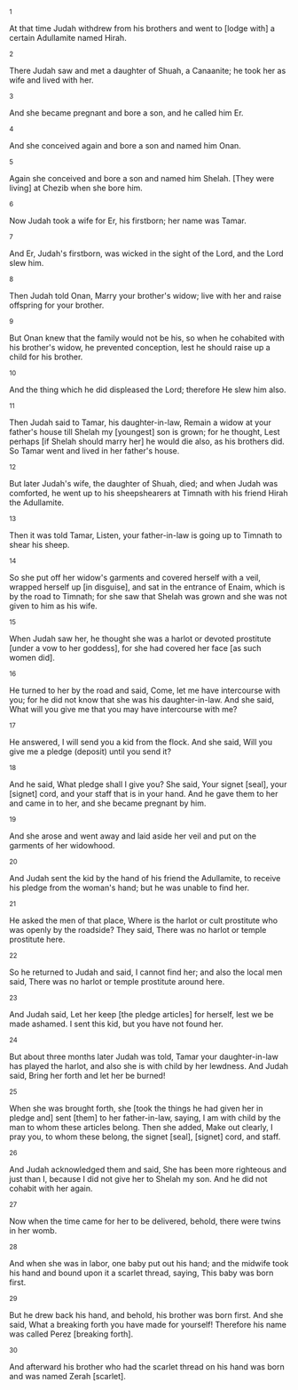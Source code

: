 <sup>1</sup> 

At that time Judah withdrew from his brothers and went to [lodge with] a certain Adullamite named Hirah. 

<sup>2</sup> 

There Judah saw and met a daughter of Shuah, a Canaanite; he took her as wife and lived with her. 

<sup>3</sup> 

And she became pregnant and bore a son, and he called him Er. 

<sup>4</sup> 

And she conceived again and bore a son and named him Onan. 

<sup>5</sup> 

Again she conceived and bore a son and named him Shelah. [They were living] at Chezib when she bore him. 

<sup>6</sup> 

Now Judah took a wife for Er, his firstborn; her name was Tamar. 

<sup>7</sup> 

And Er, Judah's firstborn, was wicked in the sight of the Lord, and the Lord slew him. 

<sup>8</sup> 

Then Judah told Onan, Marry your brother's widow; live with her and raise offspring for your brother. 

<sup>9</sup> 

But Onan knew that the family would not be his, so when he cohabited with his brother's widow, he prevented conception, lest he should raise up a child for his brother. 

<sup>10</sup> 

And the thing which he did displeased the Lord; therefore He slew him also. 

<sup>11</sup> 

Then Judah said to Tamar, his daughter-in-law, Remain a widow at your father's house till Shelah my [youngest] son is grown; for he thought, Lest perhaps [if Shelah should marry her] he would die also, as his brothers did. So Tamar went and lived in her father's house. 

<sup>12</sup> 

But later Judah's wife, the daughter of Shuah, died; and when Judah was comforted, he went up to his sheepshearers at Timnath with his friend Hirah the Adullamite. 

<sup>13</sup> 

Then it was told Tamar, Listen, your father-in-law is going up to Timnath to shear his sheep. 

<sup>14</sup> 

So she put off her widow's garments and covered herself with a veil, wrapped herself up [in disguise], and sat in the entrance of Enaim, which is by the road to Timnath; for she saw that Shelah was grown and she was not given to him as his wife. 

<sup>15</sup> 

When Judah saw her, he thought she was a harlot or devoted prostitute [under a vow to her goddess], for she had covered her face [as such women did]. 

<sup>16</sup> 

He turned to her by the road and said, Come, let me have intercourse with you; for he did not know that she was his daughter-in-law. And she said, What will you give me that you may have intercourse with me? 

<sup>17</sup> 

He answered, I will send you a kid from the flock. And she said, Will you give me a pledge (deposit) until you send it? 

<sup>18</sup> 

And he said, What pledge shall I give you? She said, Your signet [seal], your [signet] cord, and your staff that is in your hand. And he gave them to her and came in to her, and she became pregnant by him. 

<sup>19</sup> 

And she arose and went away and laid aside her veil and put on the garments of her widowhood. 

<sup>20</sup> 

And Judah sent the kid by the hand of his friend the Adullamite, to receive his pledge from the woman's hand; but he was unable to find her. 

<sup>21</sup> 

He asked the men of that place, Where is the harlot or cult prostitute who was openly by the roadside? They said, There was no harlot or temple prostitute here. 

<sup>22</sup> 

So he returned to Judah and said, I cannot find her; and also the local men said, There was no harlot or temple prostitute around here. 

<sup>23</sup> 

And Judah said, Let her keep [the pledge articles] for herself, lest we be made ashamed. I sent this kid, but you have not found her. 

<sup>24</sup> 

But about three months later Judah was told, Tamar your daughter-in-law has played the harlot, and also she is with child by her lewdness. And Judah said, Bring her forth and let her be burned! 

<sup>25</sup> 

When she was brought forth, she [took the things he had given her in pledge and] sent [them] to her father-in-law, saying, I am with child by the man to whom these articles belong. Then she added, Make out clearly, I pray you, to whom these belong, the signet [seal], [signet] cord, and staff. 

<sup>26</sup> 

And Judah acknowledged them and said, She has been more righteous and just than I, because I did not give her to Shelah my son. And he did not cohabit with her again. 

<sup>27</sup> 

Now when the time came for her to be delivered, behold, there were twins in her womb. 

<sup>28</sup> 

And when she was in labor, one baby put out his hand; and the midwife took his hand and bound upon it a scarlet thread, saying, This baby was born first. 

<sup>29</sup> 

But he drew back his hand, and behold, his brother was born first. And she said, What a breaking forth you have made for yourself! Therefore his name was called Perez [breaking forth]. 

<sup>30</sup> 

And afterward his brother who had the scarlet thread on his hand was born and was named Zerah [scarlet].